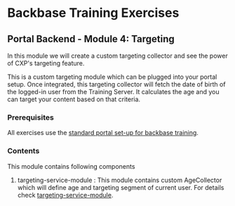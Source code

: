 # Backbase Training Exercises

## Portal Backend - Module 4: Targeting

In this module we will create a custom targeting collector and see the power of CXP's targeting feature.

This is a custom targeting module which can be plugged into your portal setup. Once integrated, this targeting collector will fetch the date of birth of the logged-in user from the Training Server. It calculates the age and you can target your content based on that criteria.

### Prerequisites

All exercises use the [standard portal set-up for backbase training](https://my.backbase.com/resources/how-to-guides/getting-your-first-launchpad-based-portal-set-up/).

### Contents

This module contains following components 

1. targeting-service-module : This module contains custom AgeCollector which will define age and targeting segment of current user. For details check 
[targeting-service-module](targeting-service-module).
